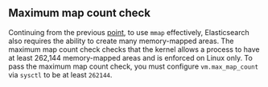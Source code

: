 ## Maximum map count check

Continuing from the previous [point](max-size-virtual-memory-check.html "Maximum size virtual memory check"), to use `mmap` effectively, Elasticsearch also requires the ability to create many memory-mapped areas. The maximum map count check checks that the kernel allows a process to have at least 262,144 memory-mapped areas and is enforced on Linux only. To pass the maximum map count check, you must configure `vm.max_map_count` via `sysctl` to be at least `262144`.

